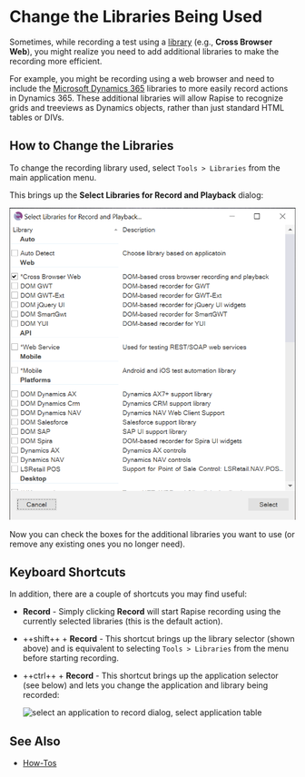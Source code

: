 # Change the Libraries Being Used

Sometimes, while recording a test using a [library](recording_library.md) (e.g., **Cross Browser Web**), you might realize you need to add additional libraries to make the recording more efficient.

For example, you might be recording using a web browser and need to include the [Microsoft Dynamics 365](dynamics_365.md) libraries to more easily record actions in Dynamics 365. These additional libraries will allow Rapise to recognize grids and treeviews as Dynamics objects, rather than just standard HTML tables or DIVs.

## How to Change the Libraries

To change the recording library used, select `Tools > Libraries` from the main application menu.

This brings up the **Select Libraries for Record and Playback** dialog:

![Select Libraries](./img/change_the_libraries_being_use2.png)

Now you can check the boxes for the additional libraries you want to use (or remove any existing ones you no longer need).

## Keyboard Shortcuts

In addition, there are a couple of shortcuts you may find useful:

*   **Record** - Simply clicking **Record** will start Rapise recording using the currently selected libraries (this is the default action).
*   ++shift++ + **Record** - This shortcut brings up the library selector (shown above) and is equivalent to selecting `Tools > Libraries` from the menu before starting recording.
*   ++ctrl++ + **Record** - This shortcut brings up the application selector (see below) and lets you change the application and library being recorded:
  
    ![select an application to record dialog, select application table](./img/change_the_libraries_being_use3.png)

## See Also

- [How-Tos](howtos.md)